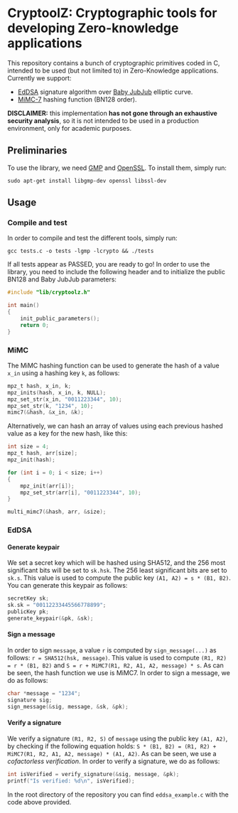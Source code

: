 # CryptoolZ: Cryptographic tools for developing Zero-knowledge applications

This repository contains a bunch of cryptographic primitives coded in C, intended to be used (but not limited to) in Zero-Knowledge applications. Currently we support:

- [EdDSA](https://eprint.iacr.org/2015/677.pdf) signature algorithm over [Baby JubJub](https://iden3-docs.readthedocs.io/en/latest/_downloads/33717d75ab84e11313cc0d8a090b636f/Baby-Jubjub.pdf) elliptic curve.
- [MiMC-7](https://eprint.iacr.org/2016/492.pdf) hashing function (BN128 order).

**DISCLAIMER:** this implementation **has not gone through an exhaustive security analysis**, so it is not intended to be used in a production environment, only for academic purposes.

## Preliminaries
To use the library, we need [GMP](https://gmplib.org/) and [OpenSSL](https://www.openssl.org/). To install them, simply run:

``sudo apt-get install libgmp-dev openssl libssl-dev``

## Usage
### Compile and test
In order to compile and test the different tools, simply run:

``gcc tests.c -o tests -lgmp -lcrypto && ./tests``

If all tests appear as PASSED, you are ready to go! In order to use the library, you need to include the following header and to initialize the public BN128 and Baby JubJub parameters: 

```c
#include "lib/cryptoolz.h"

int main()
{
	init_public_parameters();
	return 0;
}
```

### MiMC

The MiMC hashing function can be used to generate the hash of a value `x_in` using a hashing key `k`, as follows:

```c
mpz_t hash, x_in, k;
mpz_inits(hash, x_in, k, NULL);
mpz_set_str(x_in, "0011223344", 10);
mpz_set_str(k, "1234", 10);
mimc7(&hash, &x_in, &k);
```

Alternatively, we can hash an array of values using each previous hashed value as a key for the new hash, like this:

```c
int size = 4;
mpz_t hash, arr[size];
mpz_init(hash);

for (int i = 0; i < size; i++)
{
	mpz_init(arr[i]);
	mpz_set_str(arr[i], "0011223344", 10);
}

multi_mimc7(&hash, arr, &size);
```

### EdDSA
#### Generate keypair
We set a secret key which will be hashed using SHA512, and the 256 most significant bits will be set to `sk.hsk`. The 256 least significant bits are set to `sk.s`. This value is used to compute the public key `(A1, A2) = s * (B1, B2)`. You can generate this keypair as follows:

```c
secretKey sk;
sk.sk = "00112233445566778899";	
publicKey pk;
generate_keypair(&pk, &sk);
```
#### Sign a message
In order to sign `message`, a value `r` is computed by `sign_message(...)` as follows: `r = SHA512(hsk, message)`. This value is used to compute `(R1, R2) = r * (B1, B2)` and `S = r + MiMC7(R1, R2, A1, A2, message) * s`. As can be seen, the hash function we use is MiMC7. In order to sign a message, we do as follows:

```c
char *message = "1234";
signature sig;
sign_message(&sig, message, &sk, &pk);
```

#### Verify a signature
We verify a signature `(R1, R2, S)` of `message` using the public key `(A1, A2)`, by checking if the following equation holds: `S * (B1, B2) = (R1, R2) + MiMC7(R1, R2, A1, A2, message) * (A1, A2)`. As can be seen, we use a *cofactorless verification*. In order to verify a signature, we do as follows:

```c
int isVerified = verify_signature(&sig, message, &pk);
printf("Is verified: %d\n", isVerified);
```

In the root directory of the repository you can find `eddsa_example.c` with the code above provided.
